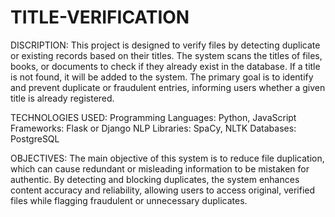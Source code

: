 # TITLE-VERIFICATION
DISCRIPTION:
This project is designed to verify files by detecting duplicate or existing records based on their titles. The system scans the titles of files, books, or documents to check if they already exist in the database. If a title is not found, it will be added to the system. The primary goal is to identify and prevent duplicate or fraudulent entries, informing users whether a given title is already registered.

TECHNOLOGIES USED:
Programming Languages: Python, JavaScript
Frameworks: Flask or Django
NLP Libraries: SpaCy, NLTK
Databases: PostgreSQL

OBJECTIVES:
The main objective of this system is to reduce file duplication, which can cause redundant or misleading information to be mistaken for authentic. By detecting and blocking duplicates, the system enhances content accuracy and reliability, allowing users to access original, verified files while flagging fraudulent or unnecessary duplicates.
